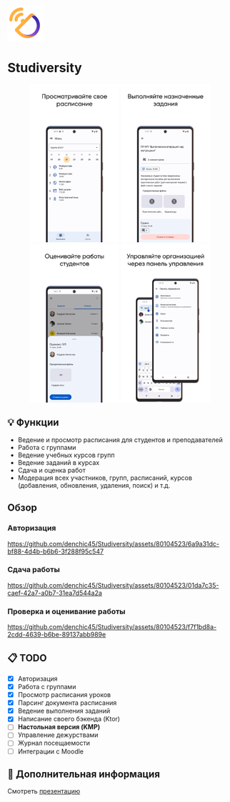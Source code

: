 <img src="media/logo.svg" width="80"><br>
# Studiversity
<p align="center">
    <img src="media/screenshot_01.png" width="200">
    <img src="media/screenshot_02.png" width="200">
    <img src="media/screenshot_03.png" width="200">
    <img src="media/screenshot_04.png" width="200">
</p>

## 💡 Функции

- Ведение и просмотр расписания для студентов и преподавателей
- Работа с группами
- Ведение учебных курсов групп
- Ведение заданий в курсах
- Сдача и оценка работ
- Модерация всех участников, групп, расписаний, курсов (добавления, обновления, удаления, поиск) и т.д.

## Обзор

### Авторизация

https://github.com/denchic45/Studiversity/assets/80104523/6a9a31dc-bf88-4d4b-b6b6-3f288f95c547

### Сдача работы

https://github.com/denchic45/Studiversity/assets/80104523/01da7c35-caef-42a7-a0b7-31ea7d544a2a

### Проверка и оценивание работы

https://github.com/denchic45/Studiversity/assets/80104523/f7f1bd8a-2cdd-4639-b6be-89137abb989e

## 📋 TODO

- [x] Авторизация
- [x] Работа с группами
- [x] Просмотр расписания уроков
- [x] Парсинг документа расписания
- [x] Ведение выполнения заданий
- [x] Написание своего бэкенда (Ktor)
- [ ] **Настольная версия (KMP)**
- [ ] Управление дежурствами
- [ ] Журнал посещаемости
- [ ] Интеграции с Moodle

## 📎 Дополнительная информация

Смотреть [презентацию](https://1drv.ms/p/s!AkCEIF5jokBdhuYeBBy6EFqOFhstYA)
